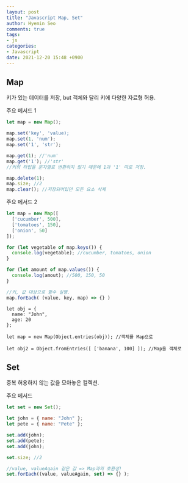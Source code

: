 ```yaml
---
layout: post
title: "Javascript Map, Set"
author: Hyemin Seo
comments: true
tags:
- js
categories:
- Javascript
date: 2021-12-20 15:48 +0900
---
```


## Map  
키가 있는 데이터를 저장, but 객체와 달리 키에 다양한 자료형 허용.  
  
주요 메서드 1  
```javascript
let map = new Map();

map.set('key', 'value);
map.set(1, 'num');
map.set('1', 'str');

map.get(1); //'num'
map.get('1'); //'str' 
//키의 타입을 문자열로 변환하지 않기 때문에 1과 '1' 따로 저장.

map.delete(1);
map.size; //2
map.clear(); //저장되어있던 모든 요소 삭제
```

주요 메서드 2  
```javascript
let map = new Map([
  ['cucumber', 500],
  ['tomatoes', 150],
  ['onion', 50]
]);

for (let vegetable of map.keys()) {
  console.log(vegetable); //cucumber, tomatoes, onion
}

for (let amount of map.values()) {
  console.log(amout); //500, 150, 50
}

//키, 값 대상으로 함수 실행.
map.forEach( (value, key, map) => {} )
```


```
let obj = {
  name: "John",
  age: 20
};

let map = new Map(Object.entries(obj)); //객체를 Map으로

let obj2 = Object.fromEntries([ ['banana', 100] ]); //Map을 객체로
```



 
 ## Set  
중복 허용하지 않는 값을 모아놓은 컬렉션.  
  
주요 메서드  
```javascript
let set = new Set();

let john = { name: "John" };
let pete = { name: "Pete" };

set.add(john);
set.add(pete);
set.add(john);

set.size; //2

//value, valueAgain 같은 값 => Map과의 호환성!
set.forEach((value, valueAgain, set) => {} );
```







